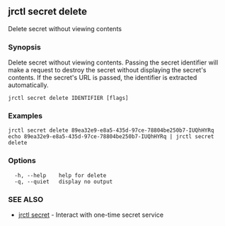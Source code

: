 ## jrctl secret delete

Delete secret without viewing contents

### Synopsis

Delete secret without viewing contents. Passing the secret identifier will make
a request to destroy the secret without displaying the secret's contents. If the
secret's URL is passed, the identifier is extracted automatically.

```
jrctl secret delete IDENTIFIER [flags]
```

### Examples

```
jrctl secret delete 89ea32e9-e8a5-435d-97ce-78804be250b7-IUQhHYRq
echo 89ea32e9-e8a5-435d-97ce-78804be250b7-IUQhHYRq | jrctl secret delete
```

### Options

```
  -h, --help    help for delete
  -q, --quiet   display no output
```

### SEE ALSO

* [jrctl secret](jrctl_secret.md)	 - Interact with one-time secret service

